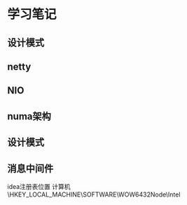 #  学习笔记


## 设计模式 


## netty


## NIO


## numa架构


## 设计模式


## 消息中间件


idea注册表位置
计算机\HKEY_LOCAL_MACHINE\SOFTWARE\WOW6432Node\Intel